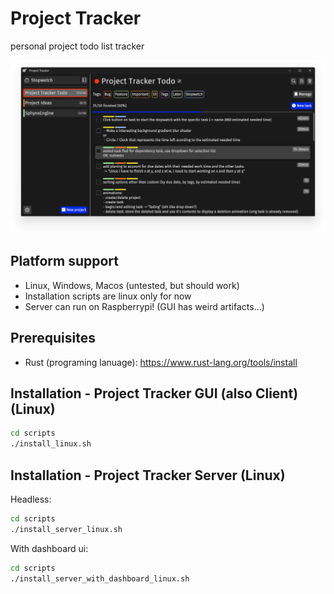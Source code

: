 # Project Tracker
personal project todo list tracker

![](Screenshot.png)

## Platform support
- Linux, Windows, Macos (untested, but should work)
- Installation scripts are linux only for now
- Server can run on Raspberrypi! (GUI has weird artifacts...)

## Prerequisites
- Rust (programing lanuage): https://www.rust-lang.org/tools/install

## Installation - Project Tracker GUI (also Client) (Linux)
```bash
cd scripts
./install_linux.sh
```

## Installation - Project Tracker Server (Linux)
Headless:
```bash
cd scripts
./install_server_linux.sh
```
With dashboard ui:
```bash
cd scripts
./install_server_with_dashboard_linux.sh
```